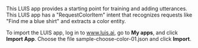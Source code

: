 This LUIS app provides a starting point for training and adding utterances. This LUIS app has a "RequestColorItem" intent that recognizes requests like "Find me a blue shirt" and extracts a color entity.

To import the LUIS app, log in to www.luis.ai, go to **My apps**, and click **Import App**. Choose the file sample-choose-color-01.json and click **Import**. 
